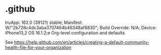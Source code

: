 # .github
truApp: 162.0 (39121) stable; Manifest: W/"2b728c4dc3aba3707464b46348af8830"; Build Override: N/A; Device: iPhone13,2 OS 16.1.2;e
Org-level configuration and defaults.

See https://help.github.com/en/articles/creating-a-default-community-health-file-for-your-organization
